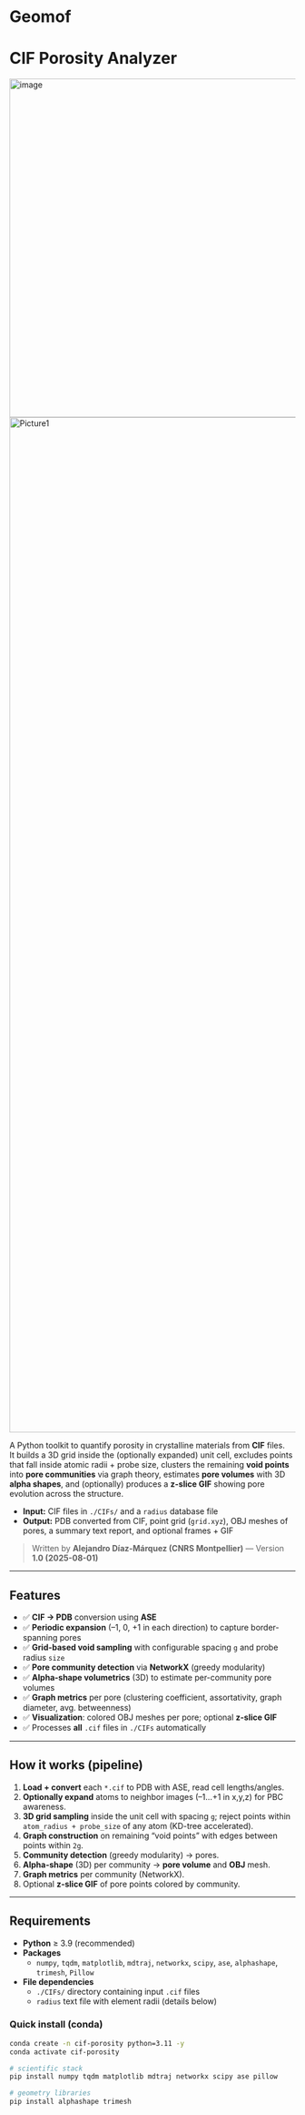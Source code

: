 # Geomof

# CIF Porosity Analyzer

<img width="1452" height="595" alt="image" src="https://github.com/user-attachments/assets/99ad6cb0-049c-4e6b-83c2-7011246dda5d" />
<img width="3405" height="1784" alt="Picture1" src="https://github.com/user-attachments/assets/1385a158-7e32-4d8a-a110-9decad306a98" />

A Python toolkit to quantify porosity in crystalline materials from **CIF** files.  
It builds a 3D grid inside the (optionally expanded) unit cell, excludes points that fall inside atomic radii + probe size, clusters the remaining **void points** into **pore communities** via graph theory, estimates **pore volumes** with 3D **alpha shapes**, and (optionally) produces a **z-slice GIF** showing pore evolution across the structure.

- **Input:** CIF files in `./CIFs/` and a `radius` database file  
- **Output:** PDB converted from CIF, point grid (`grid.xyz`), OBJ meshes of pores, a summary text report, and optional frames + GIF

> Written by **Alejandro Díaz-Márquez (CNRS Montpellier)** — Version **1.0 (2025-08-01)**

---

## Features

- ✅ **CIF → PDB** conversion using **ASE**
- ✅ **Periodic expansion** (–1, 0, +1 in each direction) to capture border-spanning pores
- ✅ **Grid-based void sampling** with configurable spacing `g` and probe radius `size`
- ✅ **Pore community detection** via **NetworkX** (greedy modularity)
- ✅ **Alpha-shape volumetrics** (3D) to estimate per-community pore volumes
- ✅ **Graph metrics** per pore (clustering coefficient, assortativity, graph diameter, avg. betweenness)
- ✅ **Visualization**: colored OBJ meshes per pore; optional **z-slice GIF**
- ✅ Processes **all** `.cif` files in `./CIFs` automatically

---

## How it works (pipeline)

1. **Load + convert** each `*.cif` to PDB with ASE, read cell lengths/angles.
2. **Optionally expand** atoms to neighbor images (–1…+1 in x,y,z) for PBC awareness.
3. **3D grid sampling** inside the unit cell with spacing `g`; reject points within
   `atom_radius + probe_size` of any atom (KD-tree accelerated).
4. **Graph construction** on remaining “void points” with edges between points within `2g`.
5. **Community detection** (greedy modularity) → pores.
6. **Alpha-shape** (3D) per community → **pore volume** and **OBJ** mesh.
7. **Graph metrics** per community (NetworkX).
8. Optional **z-slice GIF** of pore points colored by community.

---

## Requirements

- **Python** ≥ 3.9 (recommended)
- **Packages**
  - `numpy`, `tqdm`, `matplotlib`, `mdtraj`, `networkx`, `scipy`, `ase`, `alphashape`, `trimesh`, `Pillow`
- **File dependencies**
  - `./CIFs/` directory containing input `.cif` files
  - `radius` text file with element radii (details below)

### Quick install (conda)

```bash
conda create -n cif-porosity python=3.11 -y
conda activate cif-porosity

# scientific stack
pip install numpy tqdm matplotlib mdtraj networkx scipy ase pillow

# geometry libraries
pip install alphashape trimesh
